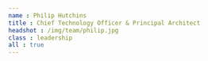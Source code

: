 ```yaml
---
name : Philip Hutchins
title : Chief Technology Officer & Principal Architect
headshot : /img/team/philip.jpg
class : leadership
all : true
---
```

